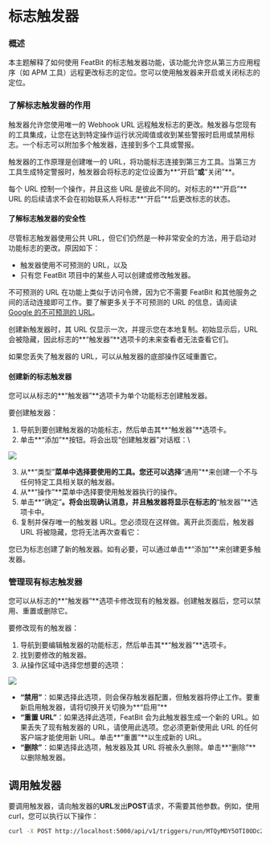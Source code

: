 # 标志触发器

### 概述 

本主题解释了如何使用 FeatBit 的标志触发器功能，该功能允许您从第三方应用程序（如 APM 工具）远程更改标志的定位。您可以使用触发器来开启或关闭标志的定位。

### 了解标志触发器的作用 

触发器允许您使用唯一的 Webhook URL 远程触发标志的更改。触发器与您现有的工具集成，让您在达到特定操作运行状况阈值或收到某些警报时启用或禁用标志。一个标志可以附加多个触发器，连接到多个工具或警报。

触发器的工作原理是创建唯一的 URL，将功能标志连接到第三方工具。当第三方工具生成特定警报时，触发器会将标志的定位设置为**“开启”**或**“关闭”**。

每个 URL 控制一个操作，并且这些 URL 是彼此不同的。对标志的**“开启”** URL 的后续请求不会在初始联系人将标志**“开启”**后更改标志的状态。

#### 了解标志触发器的安全性

尽管标志触发器使用公共 URL，但它们仍然是一种非常安全的方法，用于启动对功能标志的更改。原因如下：

* 触发器使用不可预测的 URL，以及
* 只有您 FeatBit 项目中的某些人可以创建或修改触发器。

不可预测的 URL 在功能上类似于访问令牌，因为它不需要 FeatBit 和其他服务之间的活动连接即可工作。要了解更多关于不可预测的 URL 的信息，请阅读 [Google 的不可预测的 URL](https://www.schneier.com/blog/archives/2015/07/googles\_unguess.html)。

创建新触发器时，其 URL 仅显示一次，并提示您在本地复制。初始显示后，URL 会被隐藏，因此标志的**“触发器”**选项卡的未来查看者无法查看它们。

如果您丢失了触发器的 URL，可以从触发器的底部操作区域重置它。

#### 创建新的标志触发器 

您可以从标志的**“触发器”**选项卡为单个功能标志创建触发器。

要创建触发器：

1. 导航到要创建触发器的功能标志，然后单击其**“触发器”**选项卡。
2. 单击**“添加”**按钮。将会出现“创建触发器”对话框：\

![](../../feature-flags/assets/feature-workflow/flag-triggers/001.png)

3. 从**“类型”**菜单中选择要使用的工具。您还可以选择**“通用”**来创建一个不与任何特定工具相关联的触发器。
4. 从**“操作”**菜单中选择要使用触发器执行的操作。
5. 单击**“确定”**。将会出现确认消息，并且触发器将显示在标志的**“触发器”**选项卡中。
6. 复制并保存唯一的触发器 URL。您必须现在这样做。离开此页面后，触发器 URL 将被隐藏，您将无法再次查看它：

您已为标志创建了新的触发器。如有必要，可以通过单击**“添加”**来创建更多触发器。

### 管理现有标志触发器

您可以从标志的**“触发器”**选项卡修改现有的触发器。创建触发器后，您可以禁用、重置或删除它。

要修改现有的触发器：

1. 导航到要编辑触发器的功能标志，然后单击其**“触发器”**选项卡。
2. 找到要修改的触发器。
3.  从操作区域中选择您想要的选项：


![](../../feature-flags/assets/feature-workflow/flag-triggers/002.png)

* **“禁用”**：如果选择此选项，则会保存触发器配置，但触发器将停止工作。要重新启用触发器，请将切换开关切换为**“启用”**
* **“重置 URL”**：如果选择此选项，FeatBit 会为此触发器生成一个新的 URL。如果丢失了现有触发器的 URL，请使用此选项。您必须更新使用此 URL 的任何客户端才能使用新 URL。单击**“重置”**以生成新的 URL。
* **“删除”**：如果选择此选项，触发器及其 URL 将被永久删除。单击**“删除”**以删除触发器。

## 调用触发器

要调用触发器，请向触发器的**URL**发出**POST**请求，不需要其他参数。例如，使用 curl，您可以执行以下操作：

```bash
curl -X POST http://localhost:5000/api/v1/triggers/run/MTQyMDY5OTI0ODc2MQw4yPzGndlkezFEsZE_uPnA
```
